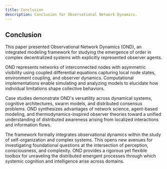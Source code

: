 ```yaml
---
title: Conclusion
description: Conclusion for Observational Network Dynamics.
---
```


## Conclusion

This paper presented Observational Network Dynamics (OND), an integrated modeling framework for studying the emergence of order in complex decentralized systems with explicitly represented observer agents.

OND represents networks of interconnected nodes with asymmetric visibility using coupled differential equations capturing local node states, environment coupling, and observer dynamics. Computational implementations enable simulating and analyzing models to elucidate how individual limitations shape collective behaviors.

Case studies demonstrate OND's versatility across dynamical systems, cognitive architectures, swarm models, and distributed consensus problems. OND synthesizes advantages of network science, agent-based modeling, and thermodynamics-inspired observer theories toward a unified understanding of distributed awareness arising from localized interactions and information flows.

The framework formally integrates observational dynamics within the study of self-organization and complex systems. This opens new avenues for investigating foundational questions at the intersection of perception, consciousness, and complexity. OND provides a rigorous yet flexible toolbox for unraveling the distributed emergent processes through which systemic cognition and intelligence arise across domains.
